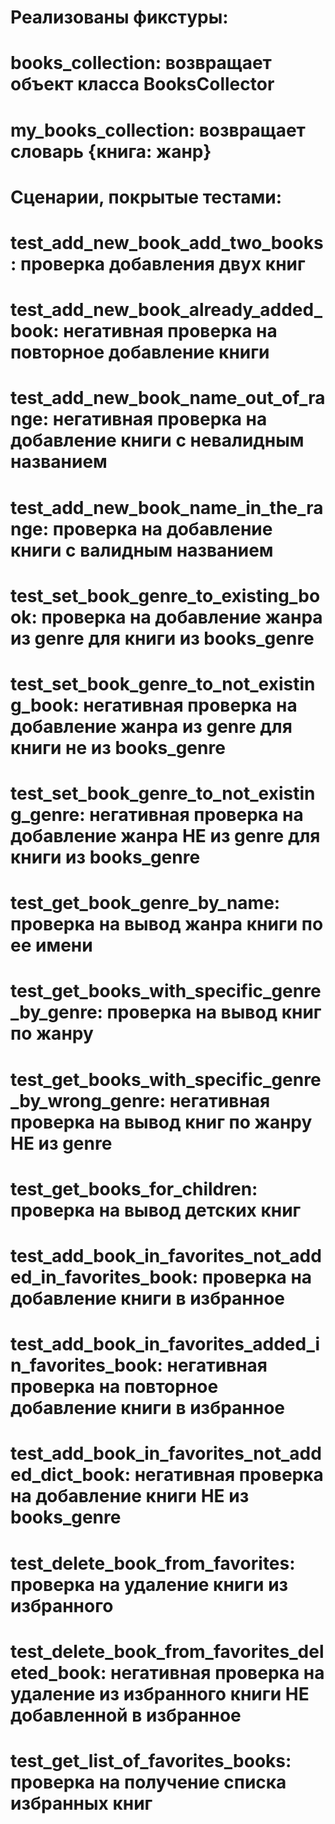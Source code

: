 # Реализованы фикстуры:
# books_collection: возвращает объект класса BooksCollector
# my_books_collection: возвращает словарь {книга: жанр}
# Сценарии, покрытые тестами:
# test_add_new_book_add_two_books: проверка добавления двух книг
# test_add_new_book_already_added_book: негативная проверка на повторное добавление книги
# test_add_new_book_name_out_of_range: негативная проверка на добавление книги с невалидным названием
# test_add_new_book_name_in_the_range: проверка на добавление книги с валидным названием
# test_set_book_genre_to_existing_book: проверка на добавление жанра из genre для книги из books_genre
# test_set_book_genre_to_not_existing_book: негативная проверка на добавление жанра из genre для книги не из books_genre
# test_set_book_genre_to_not_existing_genre: негативная проверка на добавление жанра НЕ из genre для книги из books_genre
# test_get_book_genre_by_name: проверка на вывод жанра книги по ее имени
# test_get_books_with_specific_genre_by_genre: проверка на вывод книг по жанру
# test_get_books_with_specific_genre_by_wrong_genre: негативная проверка на вывод книг по жанру НЕ из genre
# test_get_books_for_children: проверка на вывод детских книг
# test_add_book_in_favorites_not_added_in_favorites_book: проверка на добавление книги в избранное
# test_add_book_in_favorites_added_in_favorites_book: негативная проверка на повторное добавление книги в избранное
# test_add_book_in_favorites_not_added_dict_book: негативная проверка на добавление книги НЕ из books_genre
# test_delete_book_from_favorites: проверка на удаление книги из избранного
# test_delete_book_from_favorites_deleted_book: негативная проверка на удаление из избранного книги НЕ добавленной в избранное
# test_get_list_of_favorites_books: проверка на получение списка избранных книг
